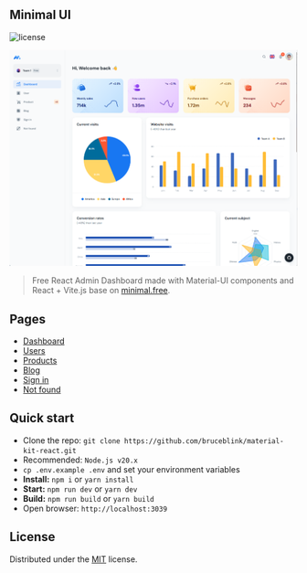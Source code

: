 ## Minimal UI 

![license](https://img.shields.io/badge/license-MIT-blue.svg)

![preview](public/assets/images/minimal-free-preview.png)

> Free React Admin Dashboard made with Material-UI components and React + Vite.js base on [minimal.free](https://github.com/minimal-ui-kit/minimal.free).

## Pages

- [Dashboard](https://material-kit-react-lovat.vercel.app/)
- [Users](https://material-kit-react-lovat.vercel.app/user)
- [Products](https://material-kit-react-lovat.vercel.app/products)
- [Blog](https://material-kit-react-lovat.vercel.app/blog)
- [Sign in](https://material-kit-react-lovat.vercel.app/sign-in)
- [Not found](https://material-kit-react-lovat.vercel.app/404)

## Quick start

- Clone the repo: `git clone https://github.com/bruceblink/material-kit-react.git`
- Recommended: `Node.js v20.x`
- `cp .env.example .env` and set your environment variables
- **Install:** `npm i` or `yarn install`
- **Start:** `npm run dev` or `yarn dev`
- **Build:** `npm run build` or `yarn build`
- Open browser: `http://localhost:3039`

## License

Distributed under the [MIT](LICENSE.md) license.

